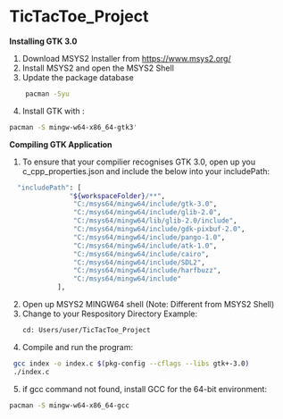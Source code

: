 # TicTacToe_Project
**Installing GTK 3.0**
1. Download MSYS2 Installer from https://www.msys2.org/
2. Install MSYS2 and open the MSYS2 Shell
3. Update the package database
```bash
    pacman -Syu
```
4. Install GTK with :
```bash 
pacman -S mingw-w64-x86_64-gtk3'
```

**Compiling GTK Application**
1. To ensure that your compilier recognises GTK 3.0, open up you c_cpp_properties.json and include the below into your includePath:
```bash
  "includePath": [
               "${workspaceFolder}/**",
                "C:/msys64/mingw64/include/gtk-3.0",
                "C:/msys64/mingw64/include/glib-2.0",
                "C:/msys64/mingw64/lib/glib-2.0/include",
                "C:/msys64/mingw64/include/gdk-pixbuf-2.0",
                "C:/msys64/mingw64/include/pango-1.0",
                "C:/msys64/mingw64/include/atk-1.0",
                "C:/msys64/mingw64/include/cairo",
                "C:/msys64/mingw64/include/SDL2",
                "C:/msys64/mingw64/include/harfbuzz",
                "C:/msys64/mingw64/include"
            ],

```

2. Open up MSYS2 MINGW64 shell (Note: Different from MSYS2 Shell)
3. Change to your Respository Directory 
   Example:
   ```bash
   cd: Users/user/TicTacToe_Project
   ```
4. Compile and run the program:
```bash
 gcc index -o index.c $(pkg-config --cflags --libs gtk+-3.0)
 ./index.c
```
5. if gcc command not found, install GCC for the 64-bit environment:
```bash
pacman -S mingw-w64-x86_64-gcc
```